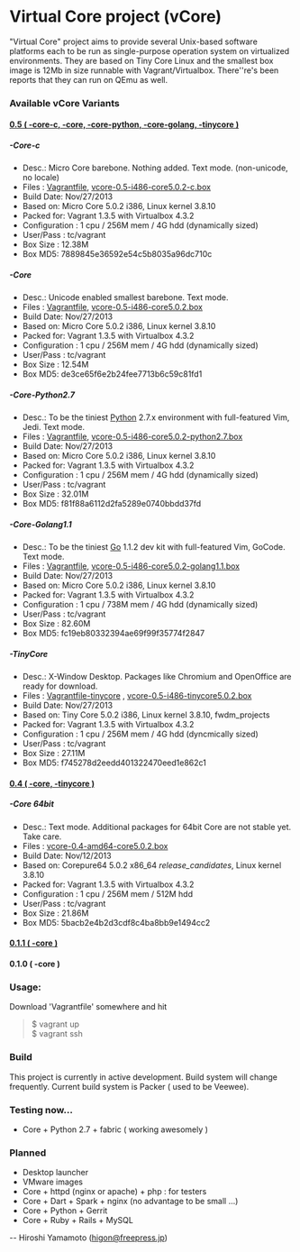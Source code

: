 Virtual Core project (vCore)
====================

"Virtual Core" project aims to provide several Unix-based software platforms each to be run as single-purpose operation system on virtualized environments. They are based on Tiny Core Linux and the smallest box image is 12Mb in size runnable with  Vagrant/Virtualbox. There''re's been reports that they can run on QEmu as well.

### Available vCore Variants

#### [0.5 ( -core-c, -core, -core-python, -core-golang, -tinycore )](https://github.com/hyamamoto/virtual-core/releases/tag/0.5)

##### **-Core-c**  
* Desc.: Micro Core barebone. Nothing added. Text mode. (non-unicode, no locale)
* Files : [Vagrantfile](https://github.com/hyamamoto/virtual-core/releases/download/0.5/Vagrantfile-c),  [vcore-0.5-i486-core5.0.2-c.box](https://github.com/hyamamoto/virtual-core/releases/download/0.5/vcore-0.5-i486-core5.0.2-c.box)
* Build Date: Nov/27/2013
* Based on: Micro Core 5.0.2 i386, Linux kernel 3.8.10
* Packed for: Vagrant 1.3.5 with Virtualbox 4.3.2 
* Configuration : 1 cpu / 256M mem / 4G hdd (dynamically sized) 
* User/Pass  : tc/vagrant 
* Box Size : 12.38M 
* Box MD5: 7889845e36592e54c5b8035a96dc710c 

##### **-Core**  
* Desc.: Unicode enabled smallest barebone. Text mode. 
* Files : [Vagrantfile](https://github.com/hyamamoto/virtual-core/releases/download/0.5/Vagrantfile),  [vcore-0.5-i486-core5.0.2.box](https://github.com/hyamamoto/virtual-core/releases/download/0.5/vcore-0.5-i486-core5.0.2.box)
* Build Date: Nov/27/2013
* Based on: Micro Core 5.0.2 i386, Linux kernel 3.8.10
* Packed for: Vagrant 1.3.5 with Virtualbox 4.3.2 
* Configuration : 1 cpu / 256M mem / 4G hdd  (dynamically sized) 
* User/Pass  : tc/vagrant 
* Box Size : 12.54M 
* Box MD5: de3ce65f6e2b24fee7713b6c59c81fd1 

##### **-Core-Python2.7**  
* Desc.: To be the tiniest [Python](http://www.python.org/) 2.7.x environment with full-featured Vim, Jedi. Text mode. 
* Files : [Vagrantfile](https://github.com/hyamamoto/virtual-core/releases/download/0.5/Vagrantfile-python2.7),  [vcore-0.5-i486-core5.0.2-python2.7.box](https://github.com/hyamamoto/virtual-core/releases/download/0.5/vcore-0.5-i486-core5.0.2-python2.7.box)
* Build Date: Nov/27/2013
* Based on: Micro Core 5.0.2 i386, Linux kernel 3.8.10
* Packed for: Vagrant 1.3.5 with Virtualbox 4.3.2 
* Configuration : 1 cpu / 256M mem / 4G hdd  (dynamically sized) 
* User/Pass  : tc/vagrant 
* Box Size : 32.01M 
* Box MD5: f81f88a6112d2fa5289e0740bbdd37fd 

##### **-Core-Golang1.1**  
* Desc.: To be the tiniest [Go](http://golang.org/) 1.1.2 dev kit with full-featured Vim, GoCode. Text mode.
* Files : [Vagrantfile](https://github.com/hyamamoto/virtual-core/releases/download/0.5/Vagrantfile-golang1.1),  [vcore-0.5-i486-core5.0.2-golang1.1.box](https://github.com/hyamamoto/virtual-core/releases/download/0.5/vcore-0.5-i486-core5.0.2-golang1.1.box)
* Build Date: Nov/27/2013
* Based on: Micro Core 5.0.2 i386, Linux kernel 3.8.10
* Packed for: Vagrant 1.3.5 with Virtualbox 4.3.2 
* Configuration : 1 cpu / 738M mem / 4G hdd  (dynamically sized) 
* User/Pass  : tc/vagrant 
* Box Size : 82.60M 
* Box MD5: fc19eb80332394ae69f99f35774f2847 

##### **-TinyCore**
* Desc.: X-Window Desktop. Packages like Chromium and OpenOffice are ready for download. 
* Files : [Vagrantfile-tinycore](https://github.com/hyamamoto/virtual-core/releases/download/0.5/Vagrantfile-tinycore) , [vcore-0.5-i486-tinycore5.0.2.box](https://github.com/hyamamoto/virtual-core/releases/download/0.5/vcore-0.5-i486-tinycore5.0.2.box)
* Build Date: Nov/27/2013
* Based on: Tiny Core 5.0.2 i386, Linux kernel 3.8.10,  fwdm\_projects
* Packed for: Vagrant 1.3.5 with Virtualbox 4.3.2 
* Configuration : 1 cpu / 256M mem / 4G hdd (dyncmically sized) 
* User/Pass  : tc/vagrant 
* Box Size : 27.11M 
* Box MD5: f745278d2eedd401322470eed1e862c1 

#### [0.4 ( -core, -tinycore )](https://github.com/hyamamoto/virtual-core/releases/tag/0.4)

##### **-Core 64bit**
* Desc.: Text mode.  Additional packages for 64bit Core are not stable yet. Take care.
* Files : [vcore-0.4-amd64-core5.0.2.box](https://github.com/hyamamoto/virtual-core/releases/download/0.4/vcore-0.4-amd64-core5.0.2.box)
* Build Date: Nov/12/2013
* Based on: Corepure64 5.0.2 x86\_64 *release_candidates*, Linux kernel 3.8.10
* Packed for: Vagrant 1.3.5 with Virtualbox 4.3.2 
* Configuration : 1 cpu / 256M mem / 512M hdd 
* User/Pass  : tc/vagrant 
* Box Size : 21.86M 
* Box MD5: 5bacb2e4b2d3cdf8c4ba8bb9e1494cc2 

#### [0.1.1 ( -core )](https://github.com/hyamamoto/virtual-core/releases/tag/0.1.1)

#### 0.1.0 ( -core )

### Usage:

Download 'Vagrantfile' somewhere and hit

> $ vagrant up  
> $ vagrant ssh 


### Build

This project is currently in active development.  Build system will change frequently. Current build system is Packer ( used to be Veewee). 


### Testing now...

* Core + Python 2.7 + fabric ( working awesomely )


### Planned

* Desktop launcher
* VMware images
* Core + httpd (nginx or apache) + php : for testers
* Core + Dart + Spark + nginx (no advantage to be small ...)
* Core + Python + Gerrit
* Core + Ruby + Rails + MySQL

--
Hiroshi Yamamoto (higon@freepress.jp)
